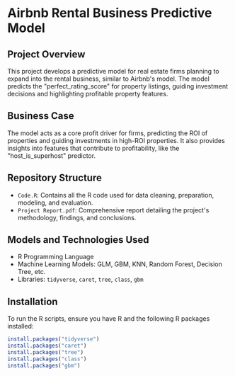 # Airbnb Rental Business Predictive Model

## Project Overview
This project develops a predictive model for real estate firms planning to expand into the rental business, similar to Airbnb's model. The model predicts the "perfect_rating_score" for property listings, guiding investment decisions and highlighting profitable property features.

## Business Case
The model acts as a core profit driver for firms, predicting the ROI of properties and guiding investments in high-ROI properties. It also provides insights into features that contribute to profitability, like the "host_is_superhost" predictor.

## Repository Structure
- `Code.R`: Contains all the R code used for data cleaning, preparation, modeling, and evaluation.
- `Project Report.pdf`: Comprehensive report detailing the project's methodology, findings, and conclusions.

## Models and Technologies Used
- R Programming Language
- Machine Learning Models: GLM, GBM, KNN, Random Forest, Decision Tree, etc.
- Libraries: `tidyverse`, `caret`, `tree`, `class`, `gbm`

## Installation
To run the R scripts, ensure you have R and the following R packages installed:
```R
install.packages("tidyverse")
install.packages("caret")
install.packages("tree")
install.packages("class")
install.packages("gbm")
